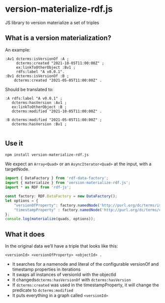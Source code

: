 # version-materialize-rdf.js
JS library to version materialize a set of triples

## What is a version materialization?

An example:
```turtle
:Av1 dcterms:isVersionOf :A ;
     dcterms:created "2021-10-05T11:00:00Z" ;
     ex:linkToOtherObject :Bv1 ;
     rdfs:label "A v0.0.1".
:Bv1 dcterms:isVersionOf :B ;
    dcterms:created "2021-05-05T11:00:00Z" .
``` 

Should be translated to:
```turtle
:A rdfs:label "A v0.0.1" ;
   dcterms:hasVersion :Av1 ;
   ex:linkToOtherObject :B ;
   dcterms:modified "2021-10-05T11:00:00Z" .

:B dcterms:modified "2021-05-05T11:00:00Z" ;
   dcterms:hasVersion :Bv1 ;
   
```

## Use it

```bash
npm install version-materialize-rdf.js
```

We expect an `Array<Quad>` or an `AsyncIterator<Quad>` at the input, with a targetNode.

```javascript
import { DataFactory } from 'rdf-data-factory';
import { materialize } from 'version-materialize-rdf.js';
import * as RDF from 'rdf-js';

const factory: RDF.DataFactory = new DataFactory();
let options = {
    "versionOfProperty": factory.namedNode('http://purl.org/dc/terms/isVersionOf'), // defaults to dcterms:isVersionOf
    "timestampProperty" : factory.namedNode('http://purl.org/dc/terms/created') // defaults to dcterms:created, but there may be good reasons to change this to e.g., prov:generatedAtTime
};
console.log(materialize(quads, options));
```

## What it does

In the original data we’ll have a triple that looks like this:
```turtle
<versionId> <versionOfProperty> <objectId> .
```

 * It searches for a namenode and literal of the configurable versionOf and timestamp properties in iterations
 * It swaps all instances of versionId with the objectId
 * It changeds`dcterms:hasVersionOf` with `dcterms:hasVersion`
 * If `dcterms:created` was used in the timestampProperty, it will change the predicate to `dcterms:modified`
 * It puts everything in a graph called `<versionId>`
